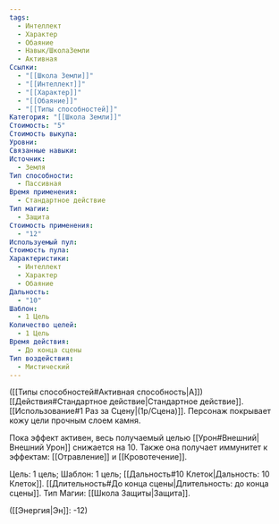 ```yaml
---
tags:
  - Интеллект
  - Характер
  - Обаяние
  - Навык/ШколаЗемли
  - Активная
Ссылки:
  - "[[Школа Земли]]"
  - "[[Интеллект]]"
  - "[[Характер]]"
  - "[[Обаяние]]"
  - "[[Типы способностей]]"
Категория: "[[Школа Земли]]"
Стоимость: "5"
Стоимость выкупа: 
Уровни: 
Связанные навыки: 
Источник:
  - Земля
Тип способности:
  - Пассивная
Время применения:
  - Стандартное действие
Тип магии:
  - Защита
Стоимость применения:
  - "12"
Используемый пул: 
Стоимость пула: 
Характеристики:
  - Интеллект
  - Характер
  - Обаяние
Дальность:
  - "10"
Шаблон:
  - 1 Цель
Количество целей:
  - 1 Цель
Время действия:
  - До конца сцены
Тип воздействия:
  - Мистический
---
```

([[Типы способностей#Активная способность|А]]) [[Действия#Стандартное действие|Стандартное действие]]. [[Использование#1 Раз за Сцену|(1р/Сцена)]]. Персонаж покрывает кожу цели прочным слоем камня. 

Пока эффект активен, весь получаемый целью [[Урон#Внешний|Внешний Урон]] снижается на 10. Также она получает иммунитет к эффектам: [[Отравление]] и [[Кровотечение]]. 

Цель: 1 цель; Шаблон: 1 цель; [[Дальность#10 Клеток|Дальность: 10 Клеток]]. [[Длительность#До конца сцены|Длительность: до конца сцены]]. Тип Магии: [[Школа Защиты|Защита]].

([[Энергия|Эн]]: -12)